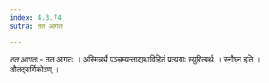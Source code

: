```yaml
---
index: 4.3.74
sutra: तत आगतः

---
```

_तत आगतः_ - तत आगतः । अस्मिन्नर्थे पञ्चम्यन्ताद्यथाविहितं प्रत्ययाः स्युरित्यर्थः । स्नौघ्न इति । औतद्सर्गिकोऽण् । 